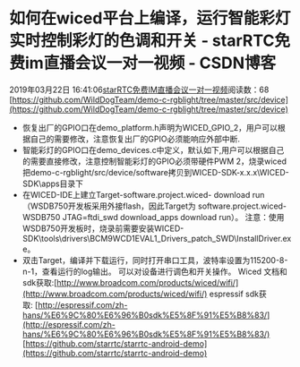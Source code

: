 # 如何在wiced平台上编译，运行智能彩灯 实时控制彩灯的色调和开关 - starRTC免费im直播会议一对一视频 - CSDN博客
2019年03月22日 16:41:06[starRTC免费IM直播会议一对一视频](https://me.csdn.net/elesos)阅读数：68
[https://github.com/WildDogTeam/demo-c-rgblight/tree/master/src/device](https://github.com/WildDogTeam/demo-c-rgblight/tree/master/src/device)
- 恢复出厂的GPIO口在demo_platform.h声明为WICED_GPIO_2，用户可以根据自己的需要修改，注意恢复出厂的GPIO必须能响应外部中断.
- 智能彩灯的GPIO口在demo_devices.c中定义，默认如下,用户可以根据自己的需要直接修改，注意控制智能彩灯的GPIO必须带硬件PWM
2，烧录wiced
把demo-c-rgblight/src/device/software拷贝到WICED-SDK-x.x.x\WICED-SDK\apps目录下
- 在WICED-IDE上建立Target-software.project.wiced-<yourplatform> download run（WSDB750开发板采用外接flash，因此Target为 software.project.wiced-WSDB750 JTAG=ftdi_swd download_apps download run）。
注意：使用WSDB750开发板时，烧录前需要安装WICED-SDK\tools\drivers\BCM9WCD1EVAL1_Drivers_patch_SWD\InstallDriver.exe。
- 双击Target，编译并下载运行，同时打开串口工具，波特率设置为115200-8-n-1，查看运行的log输出。
可以对设备进行调色和开关操作。
Wiced 文档和sdk获取:[http://www.broadcom.com/products/wiced/wifi/](http://www.broadcom.com/products/wiced/wifi/)
espressif sdk获取: [http://espressif.com/zh-hans/%E6%9C%80%E6%96%B0sdk%E5%8F%91%E5%B8%83/](http://espressif.com/zh-hans/%E6%9C%80%E6%96%B0sdk%E5%8F%91%E5%B8%83/)
[https://github.com/starrtc/starrtc-android-demo](https://github.com/starrtc/starrtc-android-demo)
